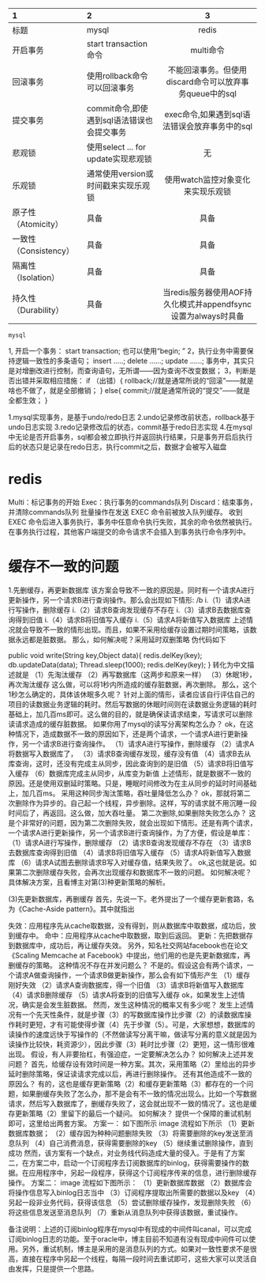  | 1 | 2 | 3 |
| :----| :---- | :----: |
| 标题 | mysql |                                                    	redis |
| 开启事务 |	start transaction命令 |	                           multi命令 |
| 回滚事务 |	使用rollback命令可以回滚事务 |	                    不能回滚事务。但使用discard命令可以放弃事务queue中的sql |
| 提交事务 |	commit命令,即使遇到sql语法错误也会提交事务|	       exec命令,如果遇到sql语法错误会放弃事务中的sql |
| 悲观锁 |	使用select ... for update实现悲观锁|	               无 |
| 乐观锁 |	通常使用version或时间戳来实现乐观锁|	                 使用watch监控对象变化来实现乐观锁 |
| 原子性（Atomicity）	|        具备 |	                               具备 |
| 一致性（Consistency） |	具备 |	                               具备 |
| 隔离性（Isolation）  | 	具备 |	                               具备 |
| 持久性（Durability） |	具备 |	                               当redis服务器使用AOF持久化模式并appendfsync设置为always时具备|
	mysql    
1, 开启一个事务： 
start transaction; 
也可以使用“begin; ” 
2，执行业务中需要保持逻辑一致性的多条语句； 
insert .....; 
delete ......; 
update ......; 
事务中，其实只是对增删改进行控制，而查询语句，无所谓——因为查询不改变数据； 
3，判断是否出错并采取相应措施： 
if （出错）{ 
rollback;//就是通常所说的“回滚”——就是啥也不做了，就是全部撤销； 
} 
else{ 
commit;//就是通常所说的“提交”——就是全都生效； 
}

1.mysql实现事务，是基于undo/redo日志
2.undo记录修改前状态，rollback基于undo日志实现
3.redo记录修改后的状态，commit基于redo日志实现
4.在mysql中无论是否开启事务，sql都会被立即执行并返回执行结果，只是事务开启后执行后的状态只是记录在redo日志，执行commit之后，数据才会被写入磁盘


redis 
===================================  
Multi：标记事务的开始
Exec：执行事务的commands队列
Discard：结束事务，并清除commands队列
批量操作在发送 EXEC 命令前被放入队列缓存。
收到 EXEC 命令后进入事务执行，事务中任意命令执行失败，其余的命令依然被执行。
在事务执行过程，其他客户端提交的命令请求不会插入到事务执行命令序列中。



缓存不一致的问题
===================================  
1.先删缓存，再更新数据库
该方案会导致不一致的原因是。同时有一个请求A进行更新操作，另一个请求B进行查询操作。那么会出现如下情形: /b
i.（1）请求A进行写操作，删除缓存
i.（2）请求B查询发现缓存不存在
i.（3）请求B去数据库查询得到旧值
i.（4）请求B将旧值写入缓存
i.（5）请求A将新值写入数据库
上述情况就会导致不一致的情形出现。而且，如果不采用给缓存设置过期时间策略，该数据永远都是脏数据。
那么，如何解决呢？采用延时双删策略
伪代码如下

public void write(String key,Object data){
		redis.delKey(key);
	    db.updateData(data);
	    Thread.sleep(1000);
	    redis.delKey(key);
	}
转化为中文描述就是
（1）先淘汰缓存
（2）再写数据库（这两步和原来一样）
（3）休眠1秒，再次淘汰缓存
这么做，可以将1秒内所造成的缓存脏数据，再次删除。
那么，这个1秒怎么确定的，具体该休眠多久呢？
针对上面的情形，读者应该自行评估自己的项目的读数据业务逻辑的耗时。然后写数据的休眠时间则在读数据业务逻辑的耗时基础上，加几百ms即可。这么做的目的，就是确保读请求结束，写请求可以删除读请求造成的缓存脏数据。
如果你用了mysql的读写分离架构怎么办？
ok，在这种情况下，造成数据不一致的原因如下，还是两个请求，一个请求A进行更新操作，另一个请求B进行查询操作。
（1）请求A进行写操作，删除缓存
（2）请求A将数据写入数据库了，
（3）请求B查询缓存发现，缓存没有值
（4）请求B去从库查询，这时，还没有完成主从同步，因此查询到的是旧值
（5）请求B将旧值写入缓存
（6）数据库完成主从同步，从库变为新值
上述情形，就是数据不一致的原因。还是使用双删延时策略。只是，睡眠时间修改为在主从同步的延时时间基础上，加几百ms。
采用这种同步淘汰策略，吞吐量降低怎么办？
ok，那就将第二次删除作为异步的。自己起一个线程，异步删除。这样，写的请求就不用沉睡一段时间后了，再返回。这么做，加大吞吐量。
第二次删除,如果删除失败怎么办？
这是个非常好的问题，因为第二次删除失败，就会出现如下情形。还是有两个请求，一个请求A进行更新操作，另一个请求B进行查询操作，为了方便，假设是单库：
（1）请求A进行写操作，删除缓存
（2）请求B查询发现缓存不存在
（3）请求B去数据库查询得到旧值
（4）请求B将旧值写入缓存
（5）请求A将新值写入数据库
（6）请求A试图去删除请求B写入对缓存值，结果失败了。
ok,这也就是说。如果第二次删除缓存失败，会再次出现缓存和数据库不一致的问题。
如何解决呢？
具体解决方案，且看博主对第(3)种更新策略的解析。

(3)先更新数据库，再删缓存
首先，先说一下。老外提出了一个缓存更新套路，名为《Cache-Aside pattern》。其中就指出

失效：应用程序先从cache取数据，没有得到，则从数据库中取数据，成功后，放到缓存中。
命中：应用程序从cache中取数据，取到后返回。
更新：先把数据存到数据库中，成功后，再让缓存失效。
另外，知名社交网站facebook也在论文《Scaling Memcache at Facebook》中提出，他们用的也是先更新数据库，再删缓存的策略。
这种情况不存在并发问题么？
不是的。假设这会有两个请求，一个请求A做查询操作，一个请求B做更新操作，那么会有如下情形产生
（1）缓存刚好失效
（2）请求A查询数据库，得一个旧值
（3）请求B将新值写入数据库
（4）请求B删除缓存
（5）请求A将查到的旧值写入缓存
ok，如果发生上述情况，确实是会发生脏数据。
然而，发生这种情况的概率又有多少呢？
发生上述情况有一个先天性条件，就是步骤（3）的写数据库操作比步骤（2）的读数据库操作耗时更短，才有可能使得步骤（4）先于步骤（5）。可是，大家想想，数据库的读操作的速度远快于写操作的（不然做读写分离干嘛，做读写分离的意义就是因为读操作比较快，耗资源少），因此步骤（3）耗时比步骤（2）更短，这一情形很难出现。
假设，有人非要抬杠，有强迫症，一定要解决怎么办？
如何解决上述并发问题？
首先，给缓存设有效时间是一种方案。其次，采用策略（2）里给出的异步延时删除策略，保证读请求完成以后，再进行删除操作。
还有其他造成不一致的原因么？
有的，这也是缓存更新策略（2）和缓存更新策略（3）都存在的一个问题，如果删缓存失败了怎么办，那不是会有不一致的情况出现么。比如一个写数据请求，然后写入数据库了，删缓存失败了，这会就出现不一致的情况了。这也是缓存更新策略（2）里留下的最后一个疑问。
如何解决？
提供一个保障的重试机制即可，这里给出两套方案。
方案一：
如下图所示
image
流程如下所示
（1）更新数据库数据；
（2）缓存因为种种问题删除失败
（3）将需要删除的key发送至消息队列
（4）自己消费消息，获得需要删除的key
（5）继续重试删除操作，直到成功
然而，该方案有一个缺点，对业务线代码造成大量的侵入。于是有了方案二，在方案二中，启动一个订阅程序去订阅数据库的binlog，获得需要操作的数据。在应用程序中，另起一段程序，获得这个订阅程序传来的信息，进行删除缓存操作。
方案二：
image
流程如下图所示：
（1）更新数据库数据
（2）数据库会将操作信息写入binlog日志当中
（3）订阅程序提取出所需要的数据以及key
（4）另起一段非业务代码，获得该信息
（5）尝试删除缓存操作，发现删除失败
（6）将这些信息发送至消息队列
（7）重新从消息队列中获得该数据，重试操作。

备注说明：上述的订阅binlog程序在mysql中有现成的中间件叫canal，可以完成订阅binlog日志的功能。至于oracle中，博主目前不知道有没有现成中间件可以使用。另外，重试机制，博主是采用的是消息队列的方式。如果对一致性要求不是很高，直接在程序中另起一个线程，每隔一段时间去重试即可，这些大家可以灵活自由发挥，只是提供一个思路。
